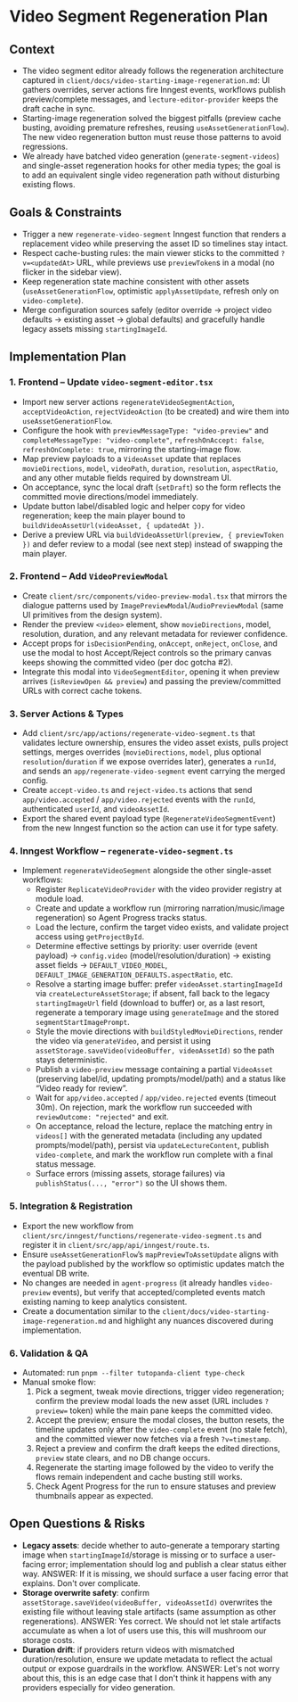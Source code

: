 # Video Segment Regeneration Plan

## Context
- The video segment editor already follows the regeneration architecture captured in `client/docs/video-starting-image-regeneration.md`: UI gathers overrides, server actions fire Inngest events, workflows publish preview/complete messages, and `lecture-editor-provider` keeps the draft cache in sync.
- Starting-image regeneration solved the biggest pitfalls (preview cache busting, avoiding premature refreshes, reusing `useAssetGenerationFlow`). The new video regeneration button must reuse those patterns to avoid regressions.
- We already have batched video generation (`generate-segment-videos`) and single-asset regeneration hooks for other media types; the goal is to add an equivalent single video regeneration path without disturbing existing flows.

## Goals & Constraints
- Trigger a new `regenerate-video-segment` Inngest function that renders a replacement video while preserving the asset ID so timelines stay intact.
- Respect cache-busting rules: the main viewer sticks to the committed `?v=<updatedAt>` URL, while previews use `previewToken`s in a modal (no flicker in the sidebar view).
- Keep regeneration state machine consistent with other assets (`useAssetGenerationFlow`, optimistic `applyAssetUpdate`, refresh only on `video-complete`).
- Merge configuration sources safely (editor override → project video defaults → existing asset → global defaults) and gracefully handle legacy assets missing `startingImageId`.

## Implementation Plan

### 1. Frontend – Update `video-segment-editor.tsx`
- Import new server actions `regenerateVideoSegmentAction`, `acceptVideoAction`, `rejectVideoAction` (to be created) and wire them into `useAssetGenerationFlow`.
- Configure the hook with `previewMessageType: "video-preview"` and `completeMessageType: "video-complete"`, `refreshOnAccept: false`, `refreshOnComplete: true`, mirroring the starting-image flow.
- Map preview payloads to a `VideoAsset` update that replaces `movieDirections`, `model`, `videoPath`, `duration`, `resolution`, `aspectRatio`, and any other mutable fields required by downstream UI.
- On acceptance, sync the local draft (`setDraft`) so the form reflects the committed movie directions/model immediately.
- Update button label/disabled logic and helper copy for video regeneration; keep the main player bound to `buildVideoAssetUrl(videoAsset, { updatedAt })`.
- Derive a preview URL via `buildVideoAssetUrl(preview, { previewToken })` and defer review to a modal (see next step) instead of swapping the main player.

### 2. Frontend – Add `VideoPreviewModal`
- Create `client/src/components/video-preview-modal.tsx` that mirrors the dialogue patterns used by `ImagePreviewModal`/`AudioPreviewModal` (same UI primitives from the design system).
- Render the preview `<video>` element, show `movieDirections`, model, resolution, duration, and any relevant metadata for reviewer confidence.
- Accept props for `isDecisionPending`, `onAccept`, `onReject`, `onClose`, and use the modal to host Accept/Reject controls so the primary canvas keeps showing the committed video (per doc gotcha #2).
- Integrate this modal into `VideoSegmentEditor`, opening it when preview arrives (`isReviewOpen && preview`) and passing the preview/committed URLs with correct cache tokens.

### 3. Server Actions & Types
- Add `client/src/app/actions/regenerate-video-segment.ts` that validates lecture ownership, ensures the video asset exists, pulls project settings, merges overrides (`movieDirections`, `model`, plus optional `resolution`/`duration` if we expose overrides later), generates a `runId`, and sends an `app/regenerate-video-segment` event carrying the merged config.
- Create `accept-video.ts` and `reject-video.ts` actions that send `app/video.accepted` / `app/video.rejected` events with the `runId`, authenticated `userId`, and `videoAssetId`.
- Export the shared event payload type (`RegenerateVideoSegmentEvent`) from the new Inngest function so the action can use it for type safety.

### 4. Inngest Workflow – `regenerate-video-segment.ts`
- Implement `regenerateVideoSegment` alongside the other single-asset workflows:
  - Register `ReplicateVideoProvider` with the video provider registry at module load.
  - Create and update a workflow run (mirroring narration/music/image regeneration) so Agent Progress tracks status.
  - Load the lecture, confirm the target video exists, and validate project access using `getProjectById`.
  - Determine effective settings by priority: user override (event payload) → `config.video` (model/resolution/duration) → existing asset fields → `DEFAULT_VIDEO_MODEL`, `DEFAULT_IMAGE_GENERATION_DEFAULTS.aspectRatio`, etc.
  - Resolve a starting image buffer: prefer `videoAsset.startingImageId` via `createLectureAssetStorage`; if absent, fall back to the legacy `startingImageUrl` field (download to buffer) or, as a last resort, regenerate a temporary image using `generateImage` and the stored `segmentStartImagePrompt`.
  - Style the movie directions with `buildStyledMovieDirections`, render the video via `generateVideo`, and persist it using `assetStorage.saveVideo(videoBuffer, videoAssetId)` so the path stays deterministic.
  - Publish a `video-preview` message containing a partial `VideoAsset` (preserving label/id, updating prompts/model/path) and a status like “Video ready for review”.
  - Wait for `app/video.accepted` / `app/video.rejected` events (timeout 30m). On rejection, mark the workflow run succeeded with `reviewOutcome: "rejected"` and exit.
  - On acceptance, reload the lecture, replace the matching entry in `videos[]` with the generated metadata (including any updated prompts/model/path), persist via `updateLectureContent`, publish `video-complete`, and mark the workflow run complete with a final status message.
  - Surface errors (missing assets, storage failures) via `publishStatus(..., "error")` so the UI shows them.

### 5. Integration & Registration
- Export the new workflow from `client/src/inngest/functions/regenerate-video-segment.ts` and register it in `client/src/app/api/inngest/route.ts`.
- Ensure `useAssetGenerationFlow`’s `mapPreviewToAssetUpdate` aligns with the payload published by the workflow so optimistic updates match the eventual DB write.
- No changes are needed in `agent-progress` (it already handles `video-preview` events), but verify that accepted/completed events match existing naming to keep analytics consistent.
- Create a documentation similar to the `client/docs/video-starting-image-regeneration.md` and highlight any nuances discovered during implementation.

### 6. Validation & QA
- Automated: run `pnpm --filter tutopanda-client type-check`
- Manual smoke flow:
  1. Pick a segment, tweak movie directions, trigger video regeneration; confirm the preview modal loads the new asset (URL includes `?preview=` token) while the main pane keeps the committed video.
  2. Accept the preview; ensure the modal closes, the button resets, the timeline updates only after the `video-complete` event (no stale fetch), and the committed viewer now fetches via a fresh `?v=timestamp`.
  3. Reject a preview and confirm the draft keeps the edited directions, `preview` state clears, and no DB change occurs.
  4. Regenerate the starting image followed by the video to verify the flows remain independent and cache busting still works.
  5. Check Agent Progress for the run to ensure statuses and preview thumbnails appear as expected.

## Open Questions & Risks
- **Legacy assets**: decide whether to auto-generate a temporary starting image when `startingImageId`/storage is missing or to surface a user-facing error; implementation should log and publish a clear status either way.
ANSWER: If it is missing, we should surface a user facing error that explains. Don't over complicate.
- **Storage overwrite safety**: confirm `assetStorage.saveVideo(videoBuffer, videoAssetId)` overwrites the existing file without leaving stale artifacts (same assumption as other regenerations).
ANSWER: Yes correct. We should not let stale artifacts accumulate as when a lot of users use this, this will mushroom our storage costs.
- **Duration drift**: if providers return videos with mismatched duration/resolution, ensure we update metadata to reflect the actual output or expose guardrails in the workflow.
ANSWER: Let's not worry about this, this is an edge case that I don't think it happens with any providers especially for video generation. 
